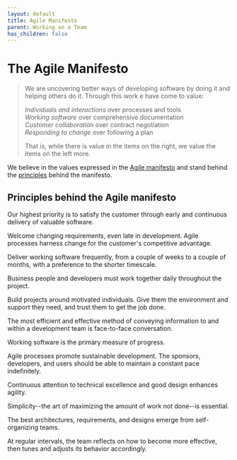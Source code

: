 ```yaml
---
layout: default
title: Agile Manifesto
parent: Working on a Team
has_children: false
---
```

# The Agile Manifesto

> We are uncovering better ways of developing software by doing it and helping others do it. Through
> this work e have come to value:
>
> *Individuals and interactions* over processes and tools<br>
> *Working software* over comprehensive documentation<br>
> *Customer collaboration* over contract negotiation<br>
> *Responding to change* over following a plan
>
> That is, while there is value in the items on the right, we value the items on the left more.

We believe in the values expressed in the [Agile manifesto](https://agilemanifesto.org) and stand
behind the [principles](https://agilemanifesto.org/principles.html) behind the manifesto.

## Principles behind the Agile manifesto
Our highest priority is to satisfy the customer
through early and continuous delivery
of valuable software.

Welcome changing requirements, even late in
development. Agile processes harness change for
the customer's competitive advantage.

Deliver working software frequently, from a
couple of weeks to a couple of months, with a
preference to the shorter timescale.

Business people and developers must work
together daily throughout the project.

Build projects around motivated individuals.
Give them the environment and support they need,
and trust them to get the job done.

The most efficient and effective method of
conveying information to and within a development
team is face-to-face conversation.

Working software is the primary measure of progress.

Agile processes promote sustainable development.
The sponsors, developers, and users should be able
to maintain a constant pace indefinitely.

Continuous attention to technical excellence
and good design enhances agility.

Simplicity--the art of maximizing the amount
of work not done--is essential.

The best architectures, requirements, and designs
emerge from self-organizing teams.

At regular intervals, the team reflects on how
to become more effective, then tunes and adjusts
its behavior accordingly.